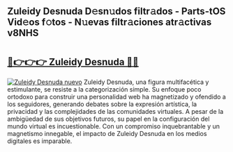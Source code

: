 ## Zuleidy Desnuda D𝚎sn𝚞dos filtr𝚊dos - Parts-tOS Vid𝚎os f𝚘tos - N𝚞evas filtr𝚊ciones atr𝚊ctivas v8NHS

# <h2><a href="http://mbb1c4.tromn.icu/?c=Zuleidy+Desnuda">🔗👉👉👉 Zuleidy Desnuda 🔗🔗</a></h2>

[![Zuleidy Desnuda nuevo](https://i.imgur.com/pEAQMta.gif)](http://mbb1c4.tromn.icu/?c=Zuleidy+Desnuda)
Zuleidy Desnuda, una figura multifacética y estimulante, se resiste a la categorización simple. Su enfoque poco ortodoxo para construir una personalidad web ha magnetizado y ofendido a los seguidores, generando debates sobre la expresión artística, la privacidad y las complejidades de las comunidades virtuales. A pesar de la ambigüedad de sus objetivos futuros, su papel en la configuración del mundo virtual es incuestionable. Con un compromiso inquebrantable y un magnetismo innegable, el impacto de Zuleidy Desnuda en los medios digitales es imparable.
